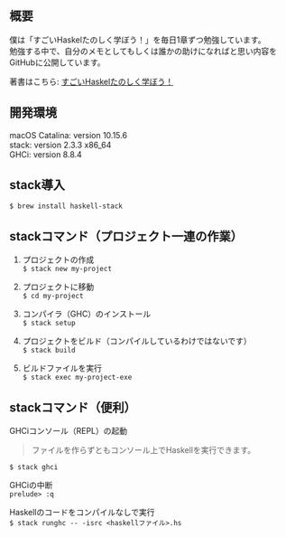 ## 概要
僕は「すごいHaskelたのしく学ぼう！」を毎日1章ずつ勉強しています。  
勉強する中で、自分のメモとしてもしくは誰かの助けになればと思い内容をGitHubに公開しています。  

著書はこちら: 
[すごいHaskelたのしく学ぼう！](https://shop.ohmsha.co.jp/shopdetail/000000001926/)

## 開発環境
macOS Catalina: version 10.15.6  
stack: version 2.3.3 x86_64  
GHCi: version 8.8.4

## stack導入
`$ brew install haskell-stack`

## stackコマンド（プロジェクト一連の作業） 
1. プロジェクトの作成  
`$ stack new my-project`

2. プロジェクトに移動  
`$ cd my-project`

3. コンパイラ（GHC）のインストール  
`$ stack setup`

4. プロジェクトをビルド（コンパイルしているわけではないです）  
`$ stack build`

5. ビルドファイルを実行  
`$ stack exec my-project-exe`

## stackコマンド（便利）
GHCiコンソール（REPL）の起動
> ファイルを作らずともコンソール上でHaskellを実行できます。
  
`$ stack ghci`  

GHCiの中断  
`prelude> :q` 
  
Haskellのコードをコンパイルなしで実行  
`$ stack runghc -- -isrc <haskellファイル>.hs`  